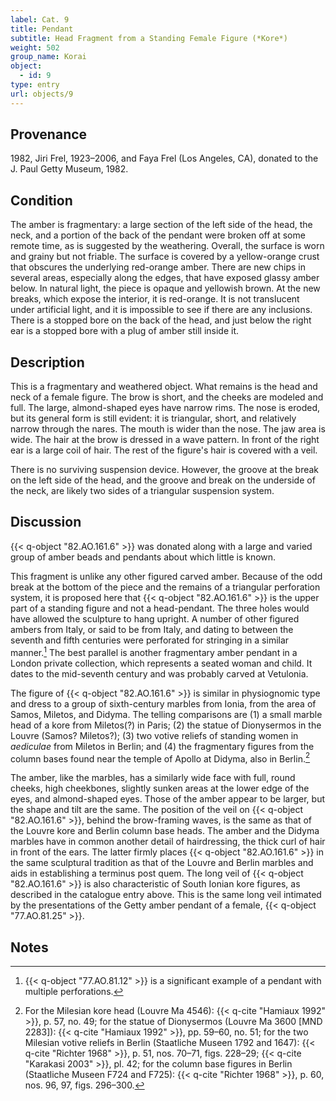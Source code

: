 ```yaml
---
label: Cat. 9
title: Pendant
subtitle: Head Fragment from a Standing Female Figure (*Kore*)
weight: 502
group_name: Korai
object:
  - id: 9
type: entry
url: objects/9
---
```


## Provenance

1982, Jiri Frel, 1923–2006, and Faya Frel (Los Angeles, CA), donated to the J. Paul Getty Museum, 1982.

## Condition

The amber is fragmentary: a large section of the left side of the head, the neck, and a portion of the back of the pendant were broken off at some remote time, as is suggested by the weathering. Overall, the surface is worn and grainy but not friable. The surface is covered by a yellow-orange crust that obscures the underlying red-orange amber. There are new chips in several areas, especially along the edges, that have exposed glassy amber below. In natural light, the piece is opaque and yellowish brown. At the new breaks, which expose the interior, it is red-orange. It is not translucent under artificial light, and it is impossible to see if there are any inclusions. There is a stopped bore on the back of the head, and just below the right ear is a stopped bore with a plug of amber still inside it.

## Description

This is a fragmentary and weathered object. What remains is the head and neck of a female figure. The brow is short, and the cheeks are modeled and full. The large, almond-shaped eyes have narrow rims. The nose is eroded, but its general form is still evident: it is triangular, short, and relatively narrow through the nares. The mouth is wider than the nose. The jaw area is wide. The hair at the brow is dressed in a wave pattern. In front of the right ear is a large coil of hair. The rest of the figure's hair is covered with a veil.

There is no surviving suspension device. However, the groove at the break on the left side of the head, and the groove and break on the underside of the neck, are likely two sides of a triangular suspension system.

## Discussion

{{< q-object "82.AO.161.6" >}} was donated along with a large and varied group of amber beads and pendants about which little is known.

This fragment is unlike any other figured carved amber. Because of the odd break at the bottom of the piece and the remains of a triangular perforation system, it is proposed here that {{< q-object "82.AO.161.6" >}} is the upper part of a standing figure and not a head-pendant. The three holes would have allowed the sculpture to hang upright. A number of other figured ambers from Italy, or said to be from Italy, and dating to between the seventh and fifth centuries were perforated for stringing in a similar manner.[^1] The best parallel is another fragmentary amber pendant in a London private collection, which represents a seated woman and child. It dates to the mid-seventh century and was probably carved at Vetulonia.

The figure of {{< q-object "82.AO.161.6" >}} is similar in physiognomic type and dress to a group of sixth-century marbles from Ionia, from the area of Samos, Miletos, and Didyma. The telling comparisons are (1) a small marble head of a kore from Miletos(?) in Paris; (2) the statue of Dionysermos in the Louvre (Samos? Miletos?); (3) two votive reliefs of standing women in *aediculae* from Miletos in Berlin; and (4) the fragmentary figures from the column bases found near the temple of Apollo at Didyma, also in Berlin.[^2]

The amber, like the marbles, has a similarly wide face with full, round cheeks, high cheekbones, slightly sunken areas at the lower edge of the eyes, and almond-shaped eyes. Those of the amber appear to be larger, but the shape and tilt are the same. The position of the veil on {{< q-object "82.AO.161.6" >}}, behind the brow-framing waves, is the same as that of the Louvre kore and Berlin column base heads. The amber and the Didyma marbles have in common another detail of hairdressing, the thick curl of hair in front of the ears. The latter firmly places {{< q-object "82.AO.161.6" >}} in the same sculptural tradition as that of the Louvre and Berlin marbles and aids in establishing a terminus post quem. The long veil of {{< q-object "82.AO.161.6" >}} is also characteristic of South Ionian kore figures, as described in the catalogue entry above. This is the same long veil intimated by the presentations of the Getty amber pendant of a female, {{< q-object "77.AO.81.25" >}}.

## Notes

[^1]: {{< q-object "77.AO.81.12" >}} is a significant example of a pendant with multiple perforations.

[^2]: For the Milesian kore head (Louvre Ma 4546): {{< q-cite "Hamiaux 1992" >}}, p. 57, no. 49; for the statue of Dionysermos (Louvre Ma 3600 [MND 2283]): {{< q-cite "Hamiaux 1992" >}}, pp. 59–60, no. 51; for the two Milesian votive reliefs in Berlin (Staatliche Museen 1792 and 1647): {{< q-cite "Richter 1968" >}}, p. 51, nos. 70–71, figs. 228–29; {{< q-cite "Karakasi 2003" >}}, pl. 42; for the column base figures in Berlin (Staatliche Museen F724 and F725): {{< q-cite "Richter 1968" >}}, p. 60, nos. 96, 97, figs. 296–300.
